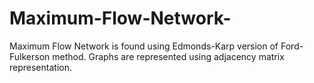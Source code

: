 # Maximum-Flow-Network-
Maximum Flow Network is found using Edmonds-Karp version of Ford-Fulkerson method. Graphs are represented using adjacency matrix representation.
